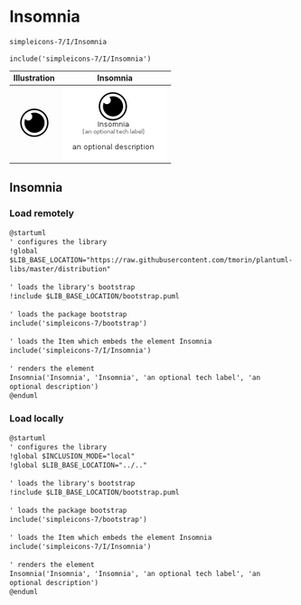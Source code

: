 # Insomnia


```text
simpleicons-7/I/Insomnia
```

```text
include('simpleicons-7/I/Insomnia')
```



| Illustration | Insomnia |
| :---: | :---: |
| ![illustration for Illustration](../../simpleicons-7/I/Insomnia.png) | ![illustration for Insomnia](../../simpleicons-7/I/Insomnia.Local.png) |




## Insomnia

### Load remotely
```plantuml
@startuml
' configures the library
!global $LIB_BASE_LOCATION="https://raw.githubusercontent.com/tmorin/plantuml-libs/master/distribution"

' loads the library's bootstrap
!include $LIB_BASE_LOCATION/bootstrap.puml

' loads the package bootstrap
include('simpleicons-7/bootstrap')

' loads the Item which embeds the element Insomnia
include('simpleicons-7/I/Insomnia')

' renders the element
Insomnia('Insomnia', 'Insomnia', 'an optional tech label', 'an optional description')
@enduml
```

### Load locally
```plantuml
@startuml
' configures the library
!global $INCLUSION_MODE="local"
!global $LIB_BASE_LOCATION="../.."

' loads the library's bootstrap
!include $LIB_BASE_LOCATION/bootstrap.puml

' loads the package bootstrap
include('simpleicons-7/bootstrap')

' loads the Item which embeds the element Insomnia
include('simpleicons-7/I/Insomnia')

' renders the element
Insomnia('Insomnia', 'Insomnia', 'an optional tech label', 'an optional description')
@enduml
```


